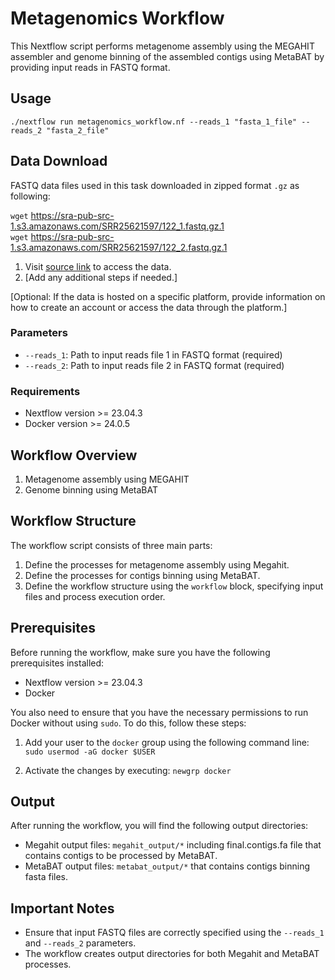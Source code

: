 # Metagenomics Workflow

This Nextflow script performs metagenome assembly using the MEGAHIT assembler and genome binning of the assembled contigs using MetaBAT by providing input reads in FASTQ format.

## Usage

`./nextflow run metagenomics_workflow.nf --reads_1 "fasta_1_file" --reads_2 "fasta_2_file"`

## Data Download

FASTQ data files used in this task downloaded in zipped format `.gz` as following:

`wget` https://sra-pub-src-1.s3.amazonaws.com/SRR25621597/122_1.fastq.gz.1 <br>
`wget` https://sra-pub-src-1.s3.amazonaws.com/SRR25621597/122_2.fastq.gz.1
 

1. Visit [source link](link) to access the data.
2. [Add any additional steps if needed.]

[Optional: If the data is hosted on a specific platform, provide information on how to create an account or access the data through the platform.]


### Parameters

- `--reads_1`: Path to input reads file 1 in FASTQ format (required)
- `--reads_2`: Path to input reads file 2 in FASTQ format (required)

### Requirements

- Nextflow version >= 23.04.3
- Docker version >= 24.0.5

## Workflow Overview

1. Metagenome assembly using MEGAHIT
2. Genome binning using MetaBAT

## Workflow Structure

The workflow script consists of three main parts:

1. Define the processes for metagenome assembly using Megahit. 
2. Define the processes for contigs binning using MetaBAT.
3. Define the workflow structure using the `workflow` block, specifying input files and process execution order.

## Prerequisites

Before running the workflow, make sure you have the following prerequisites installed:

- Nextflow version >= 23.04.3
- Docker

You also need to ensure that you have the necessary permissions to run Docker without using `sudo`. To do this, follow these steps:

1. Add your user to the `docker` group using the following command line: 
`sudo usermod -aG docker $USER`

2. Activate the changes by executing: 
`newgrp docker`

## Output

After running the workflow, you will find the following output directories: 

- Megahit output files: `megahit_output/*` including final.contigs.fa file that contains contigs to be processed by MetaBAT.
- MetaBAT output files: `metabat_output/*` that contains contigs binning fasta files. 

## Important Notes

- Ensure that input FASTQ files are correctly specified using the `--reads_1` and `--reads_2` parameters.
- The workflow creates output directories for both Megahit and MetaBAT processes.
